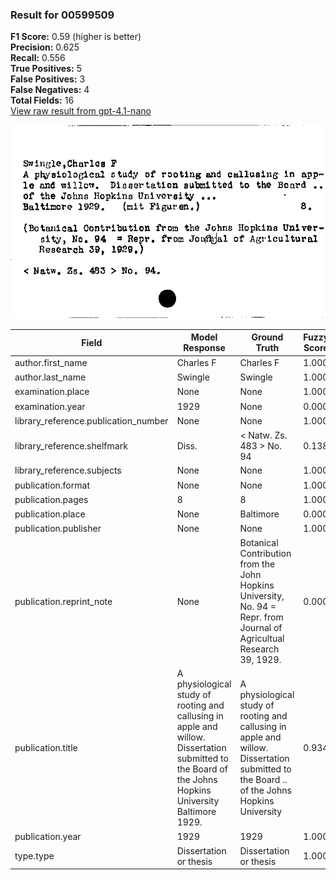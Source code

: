### Result for 00599509
**F1 Score:** 0.59 (higher is better)<br>**Precision:** 0.625<br>**Recall:** 0.556<br>**True Positives:** 5<br>**False Positives:** 3<br>**False Negatives:** 4<br>**Total Fields:** 16<br>[View raw result from gpt-4.1-nano](https://github.com/RISE-UNIBAS/humanities_data_benchmark/blob/main/results/2025-09-02/T0162/request_T0162_00599509.json)

<img src="https://github.com/RISE-UNIBAS/humanities_data_benchmark/blob/main/benchmarks/zettelkatalog/images/00599509.jpg?raw=true" alt="00599509" width="600px">

| Field | Model Response | Ground Truth | Fuzzy Score | Match |
|-------|----------------|--------------|-------------|-------|
| author.first_name | Charles F | Charles F | 1.000 | ✅ |
| author.last_name | Swingle | Swingle | 1.000 | ✅ |
| examination.place | None | None | 1.000 | ✅ |
| examination.year | 1929 | None | 0.000 | ❌ |
| library_reference.publication_number | None | None | 1.000 | ✅ |
| library_reference.shelfmark | Diss. | < Natw. Zs. 483 > No. 94 | 0.138 | ❌ |
| library_reference.subjects | None | None | 1.000 | ✅ |
| publication.format | None | None | 1.000 | ✅ |
| publication.pages | 8 | 8 | 1.000 | ✅ |
| publication.place | None | Baltimore | 0.000 | ❌ |
| publication.publisher | None | None | 1.000 | ✅ |
| publication.reprint_note | None | Botanical Contribution from the John Hopkins University, No. 94 = Repr. from Journal of Agricultual Research 39, 1929. | 0.000 | ❌ |
| publication.title | A physiological study of rooting and callusing in apple and willow. Dissertation submitted to the Board of the Johns Hopkins University Baltimore 1929. | A physiological study of rooting and callusing in apple and willow. Dissertation submitted to the Board .. of the Johns Hopkins University | 0.934 | ❌ |
| publication.year | 1929 | 1929 | 1.000 | ✅ |
| type.type | Dissertation or thesis | Dissertation or thesis | 1.000 | ✅ |
